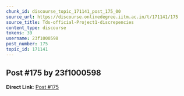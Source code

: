 ```yaml
---
chunk_id: discourse_topic_171141_post_175_00
source_url: https://discourse.onlinedegree.iitm.ac.in/t/171141/175
source_title: Tds-official-Project1-discrepencies
content_type: discourse
tokens: 39
username: 23f1000598
post_number: 175
topic_id: 171141
---
```


## Post #175 by 23f1000598

**Direct Link**: [Post #175](https://discourse.onlinedegree.iitm.ac.in/t/171141/175)
